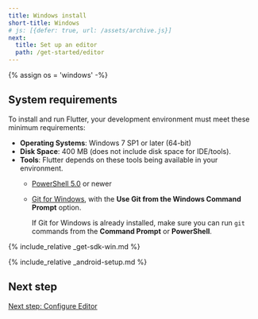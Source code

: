 ```yaml
---
title: Windows install
short-title: Windows
# js: [{defer: true, url: /assets/archive.js}]
next:
  title: Set up an editor
  path: /get-started/editor
---
```


{% assign os = 'windows' -%}

## System requirements

To install and run Flutter, your development environment must meet these minimum requirements:

- **Operating Systems**: Windows 7 SP1 or later (64-bit)
- **Disk Space**: 400 MB (does not include disk space for IDE/tools).
- **Tools**: Flutter depends on these tools being available in your environment.
  - [PowerShell 5.0][] or newer
  - [Git for Windows][], with the **Use Git from the Windows Command Prompt** option.

     If Git for Windows is already installed, make sure you can run `git` commands from the
     **Command Prompt** or **PowerShell**.

{% include_relative _get-sdk-win.md %}

{% include_relative _android-setup.md %}

## Next step

[Next step: Configure Editor](/get-started/editor)

[Git for Windows]: https://git-scm.com/download/win
[PowerShell 5.0]: https://docs.microsoft.com/en-us/powershell/scripting/_installing-windows-powershell#upgrading-existing-windows-powershell